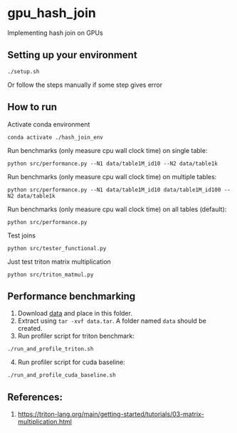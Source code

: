# gpu_hash_join
Implementing hash join on GPUs

## Setting up your environment
```
./setup.sh
```
Or follow the steps manually if some step gives error


## How to run
Activate conda environment
```
conda activate ./hash_join_env
```

Run benchmarks (only measure cpu wall clock time) on single table:
```
python src/performance.py --N1 data/table1M_id10 --N2 data/table1k
```

Run benchmarks (only measure cpu wall clock time) on multiple tables:
```
python src/performance.py --N1 data/table1M_id10 data/table1M_id100 --N2 data/table1k
```

Run benchmarks (only measure cpu wall clock time) on all tables (default):
```
python src/performance.py
```


Test joins
```
python src/tester_functional.py
```

Just test triton matrix multiplication
```
python src/triton_matmul.py
```


## Performance benchmarking
1. Download [data](https://gtvault-my.sharepoint.com/:u:/g/personal/smittal98_gatech_edu/EWVMBa56y2BFtU9BZyyiSwoBhx1qsk-VX2WTX9Duk0ne9Q?e=orKvac) and place in this folder.
2. Extract using `tar -xvf data.tar`. A folder named `data` should be created.
3. Run profiler script for triton benchmark:
```
./run_and_profile_triton.sh
```
4. Run profiler script for cuda baseline:
```
./run_and_profile_cuda_baseline.sh
```


## References:

1. https://triton-lang.org/main/getting-started/tutorials/03-matrix-multiplication.html